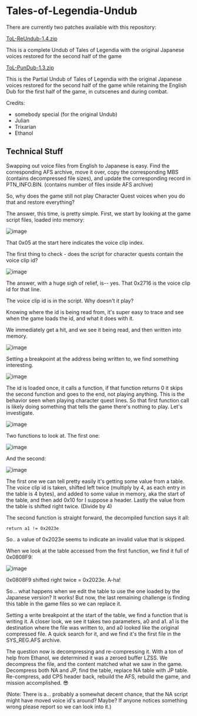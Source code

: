 # Tales-of-Legendia-Undub
There are currently two patches available with this repository:

[ToL-ReUndub-1.4.zip](https://github.com/lifebottle/Tales-of-Legendia-Undub/releases/download/Release/ToL-ReUndub-1.4.zip)

This is a complete Undub of Tales of Legendia with the original Japanese voices restored for the second half of the game

[ToL-PunDub-1.3.zip](https://github.com/lifebottle/Tales-of-Legendia-Undub/releases/download/Release/ToL-PunDub-1.3.zip)

This is the Partial Undub of Tales of Legendia with the original Japanese voices restored for the second half of the game while retaining the English Dub for the first half of the game, in cutscenes and during combat.


Credits:
- somebody special (for the original Undub)
- Julian
- Trixarian
- Ethanol

## Technical Stuff
Swapping out voice files from English to Japanese is easy. Find the corresponding AFS archive, move it over, copy the corresponding MBS (contains decompressed file sizes), and update the corresponding record in PTN_INFO.BIN. (contains number of files inside AFS archive)

So, why does the game still not play Character Quest voices when you do that and restore everything?

The answer, this time, is pretty simple. First, we start by looking at the game script files, loaded into memory:

![image](https://user-images.githubusercontent.com/6155506/196266159-02124af6-98fa-457f-8c82-2575ba78bf1e.png)

That 0x05 at the start here indicates the voice clip index.

The first thing to check - does the script for character quests contain the voice clip id?

![image](https://user-images.githubusercontent.com/6155506/196266672-f72e4b7b-b56d-4ed6-badd-633ad28d4d05.png)

The answer, with a huge sigh of relief, is-- yes. That 0x2716 is the voice clip id for that line.

The voice clip id is in the script. Why doesn't it play?

Knowing where the id is being read from, it's super easy to trace and see when the game loads the id, and what it does with it.

We immediately get a hit, and we see it being read, and then written into memory.

![image](https://user-images.githubusercontent.com/6155506/196269477-2ca8bd41-43b8-4a8f-8f4a-fd51d80f29f5.png)

Setting a breakpoint at the address being written to, we find something interesting.

![image](https://user-images.githubusercontent.com/6155506/196269653-780c7540-af46-4952-87b0-f7e3e5bf6694.png)

The id is loaded once, it calls a function, if that function returns 0 it skips the second function and goes to the end, not playing anything. This is the behavior seen when playing character quest lines. So that first function call is likely doing something that tells the game there's nothing to play. Let's investigate.

![image](https://user-images.githubusercontent.com/6155506/196270177-5d4f53e7-860d-40fb-9260-d0ae29ea4319.png)

Two functions to look at. The first one:

![image](https://user-images.githubusercontent.com/6155506/196270310-f8ff341b-13c4-44b1-9635-f42d7928920d.png)

And the second:

![image](https://user-images.githubusercontent.com/6155506/196270383-0eafc229-577a-4b97-9900-a5807f3ce5ff.png)

The first one we can tell pretty easily it's getting some value from a table. The voice clip id is taken, shifted left twice (multiply by 4, as each entry in the table is 4 bytes), and added to some value in memory, aka the start of the table, and then add 0x10 for I suppose a header. Lastly the value from the table is shifted right twice. (Divide by 4)

The second function is straight forward, the decompiled function says it all:
```
return a1 != 0x2023e
```

So.. a value of 0x2023e seems to indicate an invalid value that is skipped.

When we look at the table accessed from the first function, we find it full of 0x0808F9:

![image](https://user-images.githubusercontent.com/6155506/196271389-605ec729-e5fb-46fa-b0d2-56ac5c8b5f06.png)

0x0808F9 shifted right twice = 0x2023e. A-ha!

So... what happens when we edit the table to use the one loaded by the Japanese version? It works! But now, the last remaining challenge is finding this table in the game files so we can replace it.

Setting a write breakpoint at the start of the table, we find a function that is writing it. A closer look, we see it takes two parameters, a0 and a1. a1 is the destination where the file was written to, and a0 looked like the original compressed file. A quick search for it, and we find it's the first file in the SYS_REG.AFS archive. 

The question now is decompressing and re-compressing it. With a ton of help from Ethanol, we determined it was a zeroed buffer LZSS. We decompress the file, and the content matched what we saw in the game. Decompress both NA and JP, find the table, replace NA table with JP table. Re-compress, add CPS header back, rebuild the AFS, rebuild the game, and mission accomplished. 😎

(Note: There is a... probably a somewhat decent chance, that the NA script might have moved voice id's around? Maybe? If anyone notices something wrong please report so we can look into it.)
